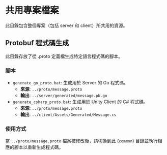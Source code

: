 # 共用專案檔案

此目錄包含整個專案（包括 server 和 client）所共用的資源。

## Protobuf 程式碼生成

此目錄存放了從 .proto 定義檔生成特定語言程式碼的腳本。

### 腳本

- `generate_go_proto.bat`: 生成用於 Server 的 Go 程式碼。
    - **來源**: `../proto/message.proto`
    - **輸出**: `../server/generated/message.pb.go`
- `generate_csharp_proto.bat`: 生成用於 Unity Client 的 C# 程式碼。
    - **來源**: `../proto/message.proto`
    - **輸出**: `../client/Assets/Generated/Message.cs`

### 使用方式

當 `../proto/message.proto` 檔案被修改後，請切換到此 (`common`) 目錄並執行相應的腳本以重新生成程式碼。